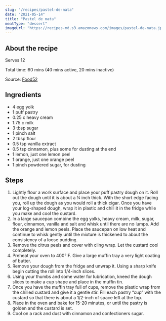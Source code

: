 ```yaml
---
slug: "/recipes/pastel-de-nata"
date: "2021-05-14"
title: "Pastel de nata"
mealType: "dessert"
imageUrl: "https://recipes-md.s3.amazonaws.com/images/pastel-de-nata.jpeg"
---
```


## About the recipe

Serves 12

Total time: 60 mins (40 mins active, 20 mins inactive)

Source: [Food52](https://food52.com/recipes/10242-pastel-de-nata)

## Ingredients

- 4 egg yolk
- 1 puff pastry
- 0.25 c heavy cream
- 1.75 c milk
- 3 tbsp sugar
- 1 pinch salt
- 2 tbsp flour
- 0.5 tsp vanilla extract
- 0.5 tsp cinnamon, plus some for dusting at the end
- 1 lemon, just one lemon peel
- 1 orange, just one orange peel
- 1 pinch powdered sugar, for dusting

## Steps

1. Lightly flour a work surface and place your puff pastry dough on it. Roll out the dough until it is about a ¼ inch thick. With the short edge facing you, roll up the dough as you would roll a thick cigar. Once you have your log-shaped dough, wrap it in plastic and chill it in the fridge while you make and cool the custard.
2. In a large saucepan combine the egg yolks, heavy cream, milk, sugar, flour, cinnamon, vanilla and salt and whisk until there are no lumps. Add the orange and lemon peels. Place the saucepan on low heat and continue to whisk gently until the mixture is thickened to about the consistency of a loose pudding.
3. Remove the citrus peels and cover with cling wrap. Let the custard cool completely.
4. Preheat your oven to 400° F. Give a large muffin tray a very light coating of butter.
5. Remove your dough from the fridge and unwrap it. Using a sharp knife begin cutting the roll into 1/4-inch slices.
6. Using your thumbs and some water for lubrication, kneed the dough slices to make a cup shape and place in the muffin tin.
7. Once you have the muffin tray full of cups, remove the plastic wrap from the chilled custard and give it a gentle stir. Fill each pastry “cup” with the custard so that there is about a 1/2-inch of space left at the top.
8. Place in the oven and bake for 15-20 minutes, or until the pastry is golden and the custard is set.
9. Cool on a rack and dust with cinnamon and confectioners sugar.
